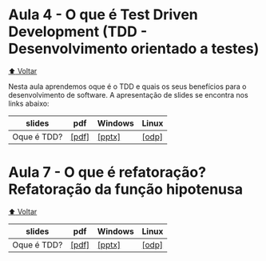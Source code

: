 # Aula 4 - O que é Test Driven Development (TDD - Desenvolvimento orientado a testes)

[:arrow_up: Voltar](https://github.com/Geofisicando/C-orientado-a-testes#%C3%ADndice)

Nesta aula aprendemos oque é o TDD e quais os seus benefícios para o desenvolvimento de software. A apresentação de slides se encontra nos links abaixo:

slides | pdf | Windows | Linux |
--- | --- | --- | --- |
Oque é TDD? | [[pdf]](https://github.com/Geofisicando/C-orientado-a-testes/raw/main/slides/oque_e_TDD.pdf) | [[pptx]](https://github.com/Geofisicando/C-orientado-a-testes/raw/main/slides/oque_e_TDD.pptx) | [[odp]](https://github.com/Geofisicando/C-orientado-a-testes/raw/main/slides/oque_e_TDD.odp) |

# Aula 7 - O que é refatoração? Refatoração da função hipotenusa

[:arrow_up: Voltar](https://github.com/Geofisicando/C-orientado-a-testes#%C3%ADndice)

slides | pdf | Windows | Linux |
--- | --- | --- | --- |
Oque é TDD? | [[pdf]](https://github.com/Geofisicando/C-orientado-a-testes/raw/main/slides/oque_e_TDD.pdf) | [[pptx]](https://github.com/Geofisicando/C-orientado-a-testes/raw/main/slides/oque_e_TDD.pptx) | [[odp]](https://github.com/Geofisicando/C-orientado-a-testes/raw/main/slides/oque_e_TDD.odp) |
